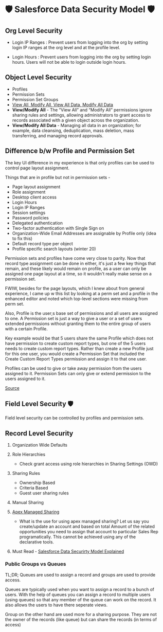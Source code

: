 # :shield: Salesforce Data Security Model :shield:

## Org Level Security

- Login IP Ranges :
  Prevent users from logging into the org by setting login IP ranges at the org level and at the profile level.

- Login Hours :
  Prevent users from logging into the org by setting login hours. Users will not be able to login outside login hours.

## Object Level Security

- Profiles
- Permission Sets
- Permission Set Groups
- [View All, Modify All, View All Data, Modify All Data](https://help.salesforce.com/articleView?id=sf.users_profiles_view_all_mod_all.htm&type=5)
- **View/Modify All** - The “View All” and “Modify All” permissions ignore sharing rules and settings, allowing administrators to grant access to records associated with a given object across the organization.
- **View/Modify All Data** - Managing all data in an organization; for example, data cleansing, deduplication, mass deletion, mass transferring, and managing record approvals.

## Difference b/w Profile and Permission Set

The key UI difference in my experience is that only profiles can be used to control page layout assignment.

Things that are in profile but not in permission sets -
- Page layout assignment
- Role assignment
- Desktop client access
- Login Hours
- Login IP Ranges
- Session settings
- Password policies
- Delegated authentication
- Two-factor authentication with Single Sign on
- Organization-Wide Email Addresses are assignable by Profile only (idea to fix this)
- Default record type per object
- Profile specific search layouts (winter 20)

Permission sets and profiles have come very close to parity. Now that record type assignment can be done in either, it's just a few key things that remain, and these likely would remain on profile, as a user can only be assigned one page layout at a time, so it wouldn't really make sense on a permission set.

FWIW, besides for the page layouts, which I knew about from general experience, I came up w this list by looking at a perm set and a profile in the enhanced editor and noted which top-level sections were missing from perm set.

Also, Profile is the user;s base set of permissions and all users are assigned to one. A Permission set is just a way to give a user or a set of users extended permissions without granting them to the entire group of users with a certain Profile.
 

Key example would be that 5 users share the same Profile which does not have permission to create custom report types, but one of the 5 users needs to create custom report types. Rather than create a new Profile just for this one user, you would create a Permission Set that included the Create Custom Report Types permission and assign it to that one user.
 

Profiles can be used to give or take away permission from the users assigned to it. Permission Sets can only give or extend permission to the users assigned to it.

[Source](https://salesforce.stackexchange.com/questions/119220/exclusive-differences-profiles-vs-permission-sets/119297)


## Field Level Security :shield:
Field level security can be controlled by profiles and permission sets.

## Record Level Security

1.  Organization Wide Defaults

1.  Role Hierarchies

    - Check grant access using role hierarchies in Sharing Settings (OWD)

1.  Sharing Rules

    - Ownership Based
    - Criteria Based
    - Guest user sharing rules

1.  Manual Sharing

1.  [Apex Managed Sharing](https://developer.salesforce.com/docs/atlas.en-us.apexcode.meta/apexcode/apex_bulk_sharing_creating_with_apex.htm)

    - What is the use for using apex managed sharing? Let us say you create/update an account and based on total Amount of the related opportunities you need to assign that account to particular Sales Rep programatically. This cannot be achieved using any of the declarative tools.

1.  Must Read - [Salesforce Data Securirty Model Explained](https://developer.salesforce.com/blogs/developer-relations/2017/04/salesforce-data-security-model-explained-visually.html)


### Public Groups vs Queues

TL;DR; Queues are used to assign a record and groups are used to provide access.

Queues are typically used when you want to assign a record to a bunch of users. With the help of queues you can assign a record to multiple users (using queues) so that any member of the queue can work on the record. It also allows the users to have there seperate views.

Group on the other hand are used more for a sharing purpose. They are not the owner of the records (like queue) but can share the records (in terms of access)